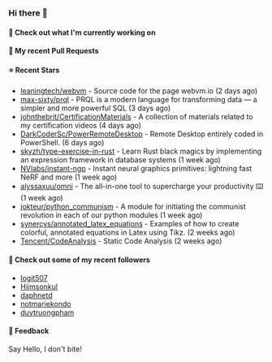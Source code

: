 ### Hi there 👋

#### 👷 Check out what I'm currently working on

#### 🔨 My recent Pull Requests


#### ⭐ Recent Stars

- [leaningtech/webvm](https://github.com/leaningtech/webvm) - Source code for the page webvm.io (2 days ago)
- [max-sixty/prql](https://github.com/max-sixty/prql) - PRQL is a modern language for transforming data — a simpler and more powerful SQL (3 days ago)
- [johnthebrit/CertificationMaterials](https://github.com/johnthebrit/CertificationMaterials) - A collection of materials related to my certification videos (4 days ago)
- [DarkCoderSc/PowerRemoteDesktop](https://github.com/DarkCoderSc/PowerRemoteDesktop) - Remote Desktop entirely coded in PowerShell. (6 days ago)
- [skyzh/type-exercise-in-rust](https://github.com/skyzh/type-exercise-in-rust) - Learn Rust black magics by implementing an expression framework in database systems (1 week ago)
- [NVlabs/instant-ngp](https://github.com/NVlabs/instant-ngp) - Instant neural graphics primitives: lightning fast NeRF and more (1 week ago)
- [alyssaxuu/omni](https://github.com/alyssaxuu/omni) - The all-in-one tool to supercharge your productivity ⌨️ (1 week ago)
- [jokteur/python_communism](https://github.com/jokteur/python_communism) - A module for initiating the communist revolution in each of our python modules (1 week ago)
- [synercys/annotated_latex_equations](https://github.com/synercys/annotated_latex_equations) - Examples of how to create colorful, annotated equations in Latex using Tikz. (2 weeks ago)
- [Tencent/CodeAnalysis](https://github.com/Tencent/CodeAnalysis) - Static Code Analysis (2 weeks ago)

#### 👯 Check out some of my recent followers

- [logit507](https://github.com/logit507)
- [Hiimsonkul](https://github.com/Hiimsonkul)
- [daphnetd](https://github.com/daphnetd)
- [notmariekondo](https://github.com/notmariekondo)
- [duytruongpham](https://github.com/duytruongpham)

#### 💬 Feedback

Say Hello, I don't bite!